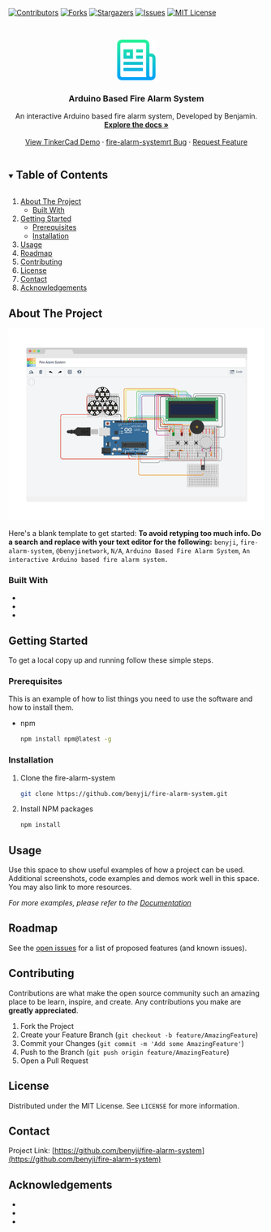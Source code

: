 
[![Contributors][contributors-shield]][contributors-url]
[![Forks][forks-shield]][forks-url]
[![Stargazers][stars-shield]][stars-url]
[![Issues][issues-shield]][issues-url]
[![MIT License][license-shield]][license-url]




<!-- PROJECT LOGO -->
<br />
<p align="center">
  <a href="https://github.com/benyji/fire-alarm-system">
    <img src="images/logo.png" alt="Logo" width="80" height="80">
  </a>

  <h3 align="center">Arduino Based Fire Alarm System</h3>

  <p align="center">
    An interactive Arduino based fire alarm system, Developed by Benjamin.
    <br />
    <a href="https://github.com/benyji/fire-alarm-system"><strong>Explore the docs »</strong></a>
    <br />
    <br />
    <a href="https://www.tinkercad.com/things/8lGohPeoOZy-fire-alarm-system">View TinkerCad Demo</a>
    ·
    <a href="https://github.com/benyji/fire-alarm-system/issues">fire-alarm-systemrt Bug</a>
    ·
    <a href="https://github.com/benyji/fire-alarm-system/issues">Request Feature</a>
  </p>
</p>



<!-- TABLE OF CONTENTS -->
<details open="open">
  <summary><h2 style="display: inline-block">Table of Contents</h2></summary>
  <ol>
    <li>
      <a href="#about-the-project">About The Project</a>
      <ul>
        <li><a href="#built-with">Built With</a></li>
      </ul>
    </li>
    <li>
      <a href="#getting-started">Getting Started</a>
      <ul>
        <li><a href="#prerequisites">Prerequisites</a></li>
        <li><a href="#installation">Installation</a></li>
      </ul>
    </li>
    <li><a href="#usage">Usage</a></li>
    <li><a href="#roadmap">Roadmap</a></li>
    <li><a href="#contributing">Contributing</a></li>
    <li><a href="#license">License</a></li>
    <li><a href="#contact">Contact</a></li>
    <li><a href="#acknowledgements">Acknowledgements</a></li>
  </ol>
</details>



<!-- ABOUT THE PROJECT -->
## About The Project

[![Product Name Screen Shot][product-screenshot]](https://example.com)

Here's a blank template to get started:
**To avoid retyping too much info. Do a search and replace with your text editor for the following:**
`benyji`, `fire-alarm-system`, `@benyjinetwork`, `N/A`, `Arduino Based Fire Alarm System`, `An interactive Arduino based fire alarm system.`


### Built With

* []()
* []()
* []()



<!-- GETTING STARTED -->
## Getting Started

To get a local copy up and running follow these simple steps.

### Prerequisites

This is an example of how to list things you need to use the software and how to install them.
* npm
  ```sh
  npm install npm@latest -g
  ```

### Installation

1. Clone the fire-alarm-system
   ```sh
   git clone https://github.com/benyji/fire-alarm-system.git
   ```
   
2. Install NPM packages
   ```sh
   npm install
   ```



<!-- USAGE EXAMPLES -->
## Usage

Use this space to show useful examples of how a project can be used. Additional screenshots, code examples and demos work well in this space. You may also link to more resources.

_For more examples, please refer to the [Documentation](https://example.com)_



<!-- ROADMAP -->
## Roadmap

See the [open issues](https://github.com/benyji/fire-alarm-system/issues) for a list of proposed features (and known issues).



<!-- CONTRIBUTING -->
## Contributing

Contributions are what make the open source community such an amazing place to be learn, inspire, and create. Any contributions you make are **greatly appreciated**.

1. Fork the Project
2. Create your Feature Branch (`git checkout -b feature/AmazingFeature`)
3. Commit your Changes (`git commit -m 'Add some AmazingFeature'`)
4. Push to the Branch (`git push origin feature/AmazingFeature`)
5. Open a Pull Request



<!-- LICENSE -->
## License

Distributed under the MIT License. See `LICENSE` for more information.



<!-- CONTACT -->
## Contact

Project Link: [https://github.com/benyji/fire-alarm-system](https://github.com/benyji/fire-alarm-system)



<!-- ACKNOWLEDGEMENTS -->
## Acknowledgements

* []()
* []()
* []()





<!-- MARKDOWN LINKS & IMAGES -->
<!-- https://www.markdownguide.org/basic-syntax/#reference-style-links -->
[contributors-shield]: https://img.shields.io/github/contributors/benyji/fire-alarm-system.svg?style=for-the-badge
[contributors-url]: https://github.com/benyji/fire-alarm-system/graphs/contributors
[forks-shield]: https://img.shields.io/github/forks/benyji/fire-alarm-system.svg?style=for-the-badge
[forks-url]: https://github.com/benyji/fire-alarm-system/network/members
[stars-shield]: https://img.shields.io/github/stars/benyji/fire-alarm-system.svg?style=for-the-badge
[stars-url]: https://github.com/benyji/fire-alarm-system/stargazers
[issues-shield]: https://img.shields.io/github/issues/benyji/fire-alarm-system.svg?style=for-the-badge
[issues-url]: https://github.com/benyji/fire-alarm-system/issues
[license-shield]: https://img.shields.io/github/license/benyji/fire-alarm-system.svg?style=for-the-badge
[license-url]: https://github.com/benyji/fire-alarm-system/blob/master/LICENSE.txt
[product-screenshot]: images/screenshot_proj.png
